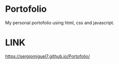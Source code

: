 # Portofolio
My personal portofolio using html, css and javascript.

# LINK 

https://sergiomiguel7.github.io/Portofolio/
